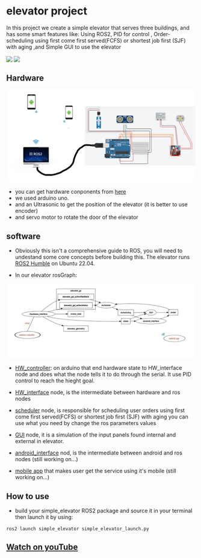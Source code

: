 # elevator project
In this project we create a simple elevator that serves three buildings, and has some smart features like: Using ROS2, PID for control , Order-scheduling using first come first served(FCFS) or shortest job first (SJF) with aging ,and Simple GUI to use the elevator

<img src="media/simple_elevator.gif" align="center" height="300">      <img src="media/door.gif" align="center" height="300">

## Hardware

<img src="media/circuit_complete.png" width="800"/>

* you can get hardware conponents from [here](media/components.csv)
* we used arduino uno.
* and an Ultrasonic to get the position of the elevator (it is better to use encoder)
* and servo motor to rotate the door of the elevator

## software

* Obviously this isn't a comprehensive guide to ROS, you will need to undestand some core concepts before building this. The elevator runs [ROS2 Humble](https://docs.ros.org/en/humble/index.html) on Ubuntu 22.04.

* In our elevator rosGraph:

<img src="media/rosgraph.jpg" width="800"/>

* [HW_controller](arduino/HW_controller/HW_controller.ino): on arduino that end hardware state to HW_interface node and does what the node tells it to do through the serial. It use PID control to reach the hieght goal.

* [HW_interface](ROS2_pkg/simple_elevator/src/HW_interface.py) node, is the intermediate between hardware and ros nodes

* [scheduler](ROS2_pkg/simple_elevator/src/scheduler.py) node, is responsible for scheduling user orders using first come first served(FCFS) or shortest job first (SJF) with aging
you can use what you need by change the ros parameters values

* [GUI](ROS2_pkg/simple_elevator/src/GUI.py) node, it is a simulation of the input panels found internal and external in elevator.

* [android_interface](ROS2_pkg/simple_elevator/android_interface.py) nod, is the intermediate between android and ros nodes (still working on...)

* [mobile app](android) that makes user get the service using it's mobile (still working on...)


## How to use

* build your simple_elevator ROS2 package and source it in your terminal then launch it by using:
```
ros2 launch simple_elevator simple_elevator_launch.py
```

## [Watch on youTube](https://youtu.be/9bC5t68XpNU)
